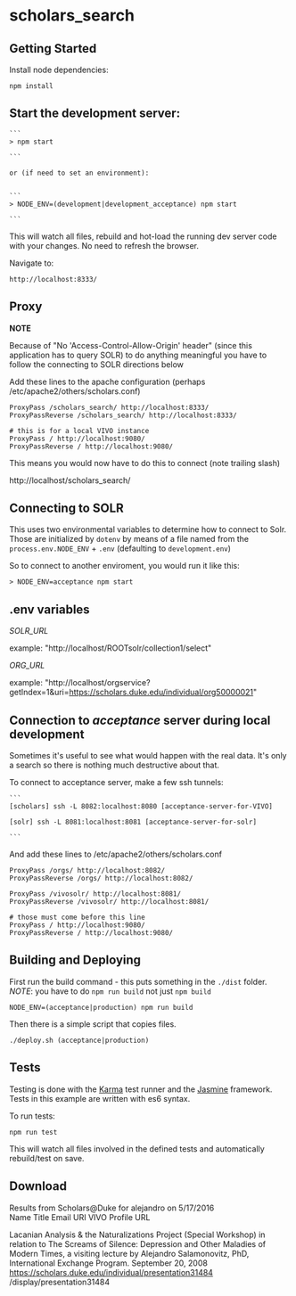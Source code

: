 # scholars_search

## Getting Started
Install node dependencies:

    npm install

## Start the development server:

    ```
    > npm start
    
    ```

    or (if need to set an environment):


    ```
    > NODE_ENV=(development|development_acceptance) npm start
    
    ```

This will watch all files, rebuild and hot-load the running dev server code with your changes. No need to refresh the browser.

Navigate to:

    http://localhost:8333/


## Proxy


  **NOTE**

  Because of "No 'Access-Control-Allow-Origin' header" (since this application has to query SOLR) to do anything meaningful
  you have to follow the connecting to SOLR directions below

  Add these lines to the apache configuration (perhaps /etc/apache2/others/scholars.conf)

  ```
  ProxyPass /scholars_search/ http://localhost:8333/
  ProxyPassReverse /scholars_search/ http://localhost:8333/

  # this is for a local VIVO instance
  ProxyPass / http://localhost:9080/
  ProxyPassReverse / http://localhost:9080/

  ```

  This means you would now have to do this to connect (note trailing slash)

  http://localhost/scholars_search/


## Connecting to SOLR

  This uses two environmental variables to determine how to connect to Solr.  Those are initialized by `dotenv` by means
  of a file named from the `process.env.NODE_ENV` + `.env` (defaulting to `development.env`)  

  So to connect to another enviroment, you would run it like this:

  ```
  > NODE_ENV=acceptance npm start

  ```

## .env variables

    
  *SOLR_URL*
  
  example: "http://localhost/ROOTsolr/collection1/select"
  
  *ORG_URL*
  
  example: "http://localhost/orgservice?getIndex=1&uri=https://scholars.duke.edu/individual/org50000021"


## Connection to *acceptance* server during local development

Sometimes it's useful to see what would happen with the real data.  It's only a search so there is nothing
much destructive about that.

To connect to acceptance server, make a few ssh tunnels:

    ```
    [scholars] ssh -L 8082:localhost:8080 [acceptance-server-for-VIVO]

    [solr] ssh -L 8081:localhost:8081 [acceptance-server-for-solr]

    ```

And add these lines to /etc/apache2/others/scholars.conf


  ```
  ProxyPass /orgs/ http://localhost:8082/
  ProxyPassReverse /orgs/ http://localhost:8082/

  ProxyPass /vivosolr/ http://localhost:8081/
  ProxyPassReverse /vivosolr/ http://localhost:8081/

  # those must come before this line
  ProxyPass / http://localhost:9080/
  ProxyPassReverse / http://localhost:9080/

  ```
## Building and Deploying

  First run the build command - this puts something in the `./dist` folder.  *NOTE*: you have to do `npm run build` not just `npm build`
  
  ```
  NODE_ENV=(acceptance|production) npm run build
  ```

  Then there is a simple script that copies files.
  ```
  ./deploy.sh (acceptance|production)
  ```

## Tests
Testing is done with the [Karma]() test runner and the [Jasmine]() framework. Tests in this example are written with es6 syntax.

To run tests:

    npm run test

This will watch all files involved in the defined tests and automatically rebuild/test on save.


## Download

Results from Scholars@Duke for alejandro on 5/17/2016                           
Name     Title   Email   URI     VIVO Profile URL


Lacanian Analysis & the Naturalizations 
Project (Special Workshop) in relation to The Screams of Silence: Depression and Other Maladies of Modern Times, a visiting lecture by Alejandro Salamonovitz, PhD, International Exchange Program. September 20, 2008
https://scholars.duke.edu/individual/presentation31484  
/display/presentation31484

